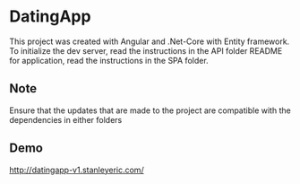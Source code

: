# DatingApp

This project was created with Angular and .Net-Core with Entity framework. To initialize the dev server, read the instructions in the API folder README for application, read the instructions in the SPA folder.


## Note

Ensure that the updates that are made to the project are compatible with the dependencies in either folders

## Demo

http://datingapp-v1.stanleyeric.com/

